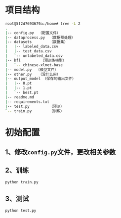 # 项目结构

```bash
root@5f2d7693679a:/home# tree -L 2
.
|-- config.py  （配置文件）
|-- dataprocess.py  （数据预处理）
|-- datasets        （数据集）
|   |-- labeled_data.csv
|   |-- test_data.csv
|   `-- unlabeled_data.csv
|-- hfl         （预训练模型）
|   `-- chinese-xlnet-base
|-- model.py  （模型文件）
|-- other.py   （没什么用）
|-- output_model （保存的输出文件）
|   |-- 0.pt
|   |-- 1.pt
|   `-- best.pt
|-- readme.md
|-- requirements.txt
|-- test.py         （预测）
`-- train.py        （训练）
```


# 初始配置

## 1、修改`config.py`文件，更改相关参数

## 2、训练

```bash
python train.py
```

## 3、测试

```bash
python test.py
```

